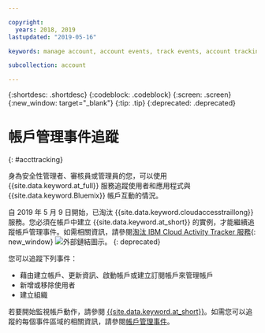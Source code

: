 ```yaml
---

copyright:
  years: 2018, 2019
lastupdated: "2019-05-16"

keywords: manage account, account events, track events, account tracking, monitoring

subcollection: account

---
```


{:shortdesc: .shortdesc}
{:codeblock: .codeblock}
{:screen: .screen}
{:new_window: target="_blank"}
{:tip: .tip}
{:deprecated: .deprecated}

# 帳戶管理事件追蹤
{: #accttracking}

身為安全性管理者、審核員或管理員的您，可以使用 {{site.data.keyword.at_full}} 服務追蹤使用者和應用程式與 {{site.data.keyword.Bluemix}} 帳戶互動的情況。


自 2019 年 5 月 9 日開始，已淘汰 {{site.data.keyword.cloudaccesstraillong}} 服務。您必須在帳戶中建立 {{site.data.keyword.at_short}} 的實例，才能繼續追蹤帳戶管理事件。如需相關資訊，請參閱[淘汰 IBM Cloud Activity Tracker 服務](https://www.ibm.com/blogs/bluemix/2019/04/deprecating-ibm-cloud-activity-tracker/){: new_window} ![外部鏈結圖示](../icons/launch-glyph.svg "外部鏈結圖示")。
{: deprecated}


您可以追蹤下列事件：

* 藉由建立帳戶、更新資訊、啟動帳戶或建立訂閱帳戶來管理帳戶
* 新增或移除使用者
* 建立組織

若要開始監視帳戶動作，請參閱 [{{site.data.keyword.at_short}}](/docs/services/Activity-Tracker-with-LogDNA?topic=logdnaat-getting-started)。如需您可以追蹤的每個事件區域的相關資訊，請參閱[帳戶管理事件](/docs/services/Activity-Tracker-with-LogDNA?topic=logdnaat-at_events_acc_mgt)。
